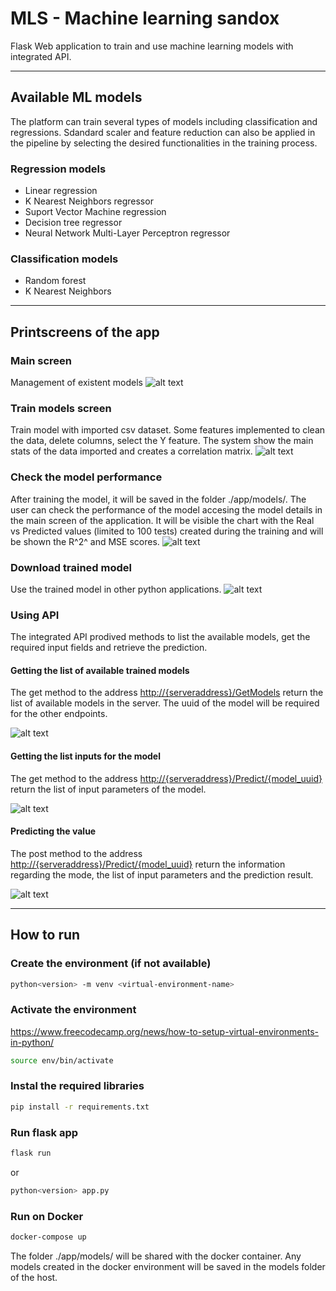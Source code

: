 # MLS - Machine learning sandox
Flask Web application to train and use machine learning models with integrated API.
***
## Available ML models
The platform can train several types of models including classification and regressions.
Sdandard scaler and feature reduction can also be applied in the pipeline by selecting the desired functionalities in the training process.

### Regression models
- Linear regression
- K Nearest Neighbors regressor
- Suport Vector Machine regression
- Decision tree regressor
- Neural Network Multi-Layer Perceptron regressor
### Classification models
- Random forest
- K Nearest Neighbors
***
## Printscreens of the app

### Main screen
Management of existent models
![alt text](./screenshots/mainscreen.png?raw=true)

### Train  models screen
Train model with imported csv dataset. Some features implemented to clean the data, delete columns, select the Y feature. The system show the main stats of the data imported and creates a correlation matrix.
![alt text](./screenshots/trainmodel.png?raw=true)

### Check the model performance
After training the model, it will be saved in the folder ./app/models/. The user can check the performance of the model accesing the model details in the main screen of the application. It will be visible the chart with the Real vs Predicted values (limited to 100 tests) created during the training and will be shown the R^2^ and MSE scores.
![alt text](./screenshots/predictions.jpg?raw=true)

### Download trained model
Use the trained model in other python applications.
![alt text](./screenshots/download.png?raw=true)

### Using API
The integrated API prodived methods to list the available models, get the required input fields and retrieve the prediction.

#### Getting the list of available trained models
The get method to the address <http://{serveraddress}/GetModels> return the list of available models in the server. The uuid of the model will be required for the other endpoints.

![alt text](./screenshots/apigetmodels.jpg?raw=true)

#### Getting the list inputs for the model
The get method to the address <http://{serveraddress}/Predict/{model_uuid}> return the list of input parameters of the model.

![alt text](./screenshots/apipredictget.jpg?raw=true)

#### Predicting the value
The post method to the address <http://{serveraddress}/Predict/{model_uuid}> return the information regarding the mode, the list of input parameters and the prediction result.

![alt text](./screenshots/apipredictpost.jpg?raw=true)

***
## How to run

### Create the environment (if not available)
```bash
python<version> -m venv <virtual-environment-name>
```

### Activate the environment
<https://www.freecodecamp.org/news/how-to-setup-virtual-environments-in-python/>
```bash
source env/bin/activate
```

### Instal the required libraries
```bash
pip install -r requirements.txt
```

### Run flask app
```bash
flask run
```
or
```bash
python<version> app.py
```

### Run on Docker
```bash
docker-compose up
```
The folder ./app/models/ will be shared with the docker container. Any models created in the docker environment will be saved in the models folder of the host.
